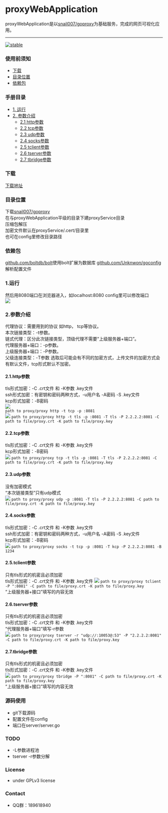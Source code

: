 # proxyWebApplication
proxyWebApplication是以[snail007/goproxy](https://github.com/snail007/goproxy/)为基础服务，完成的网页可视化应用。

---
[![stable](https://img.shields.io/badge/stable-stable-green.svg)](https://github.com/snail007/goproxy/)

### 使用前须知
 - [下载](#下载)
 - [目录位置](#目录位置)
 - [依赖包](#依赖包)
 
### 手册目录
- [1. 运行](#1运行)
- [2. 参数介绍](#2参数介绍)
     - [2.1 http参数](#21http参数)
     - [2.2 tcp参数](#22tcp参数)
     - [2.3 udp参数](#23udp参数)
     - [2.4 socks参数](#24socks参数)
     - [2.5 tclient参数](#25tclient参数)
     - [2.6 tserver参数](#26tserver参数)
     - [2.7 tbridge参数](#27tbridge参数)
 
### 下载
[下载地址](https://github.com/yincongcyincong/proxyWebApplication/releases) 
  

### 目录位置
下载[snail007/goproxy](https://github.com/snail007/goproxy/releases)  
在与proxyWebApplication平级的目录下建proxyService目录  
压缩包解压  
加密文件默认在proxyService/.cert/目录里  
也可在config里修改目录路径  

### 依赖包
[github.com/boltdb/bolt](https://github.com/boltdb/bolt)使用bolt扩展为数据库
[github.com/Unknwon/goconfig](https://github.com/Unknwon/goconfig)解析配置文件  

### 1.运行
然后用8080端口在浏览器进入，如localhost:8080
config里可以修改端口  
<img src="https://github.com/yincongcyincong/proxyWebApplication/raw/master/docs-images/preview.png?raw=true" /> 
  
### 2.参数介绍
代理协议：需要用到的协议 如http， tcp等协议。  
本次链接类型：-t参数。  
链式代理：区分此次链接类型，顶级代理不需要“上级服务器+端口”。  
代理服务器+端口：-p参数。  
上级服务器+端口：-P参数。  
父级连接类型：-T参数 选取后可能会有不同的加密方式，上传文件的加密方式会有默认文件，tcp形式默认不加密。 

#### **2.1.http参数** 
tls形式加密：-C .crt文件 和 -K参数 .key文件  
ssh形式加密：有密钥和密码两种方式，-u用户名 -A密码 -S .key文件  
kcp形式加密：-B密码  
<img src="https://github.com/yincongcyincong/proxyWebApplication/raw/master/docs-images/http1.png?raw=true" />  
`path to proxy/proxy http -t tcp -p :8081`  
<img src="https://github.com/yincongcyincong/proxyWebApplication/raw/master/docs-images/http2.png?raw=true" /> 
`path to proxy/proxy http -t tls -p :8081 -T tls -P 2.2.2.2:8081 -C path to file/proxy.crt -K path to file/proxy.key`  

#### **2.2.tcp参数** 
tls形式加密：-C .crt文件 和 -K参数 .key文件  
kcp形式加密：-B密码  
<img src="https://github.com/yincongcyincong/proxyWebApplication/raw/master/docs-images/tcp1.png?raw=true" /> 
`path to proxy/proxy tcp -t tls -p :8081 -T tls -P 2.2.2.2:8081 -C path to file/proxy.crt -K path to file/proxy.key`  

#### **2.3.udp参数** 
没有加密模式  
“本次链接类型”只有udp模式  
<img src="https://github.com/yincongcyincong/proxyWebApplication/raw/master/docs-images/tcp1.png?raw=true" /> 
`path to proxy/proxy udp -p :8081 -T tls -P 2.2.2.2:8081 -C path to file/proxy.crt -K path to file/proxy.key`

#### **2.4.socks参数** 
tls形式加密：-C .crt文件 和 -K参数 .key文件  
ssh形式加密：有密钥和密码两种方式，-u用户名 -A密码 -S .key文件  
kcp形式加密：-B密码  
<img src="https://github.com/yincongcyincong/proxyWebApplication/raw/master/docs-images/socks.png?raw=true" /> 
`path to proxy/proxy socks -t tcp -p :8081 -T kcp -P 2.2.2.2:8081 -B 1234 `

#### **2.5.tclient参数** 
只有tls形式的机密且必须加密  
tls形式加密：-C .crt文件 和 -K参数 .key文件 
<img src="https://github.com/yincongcyincong/proxyWebApplication/raw/master/docs-images/tclient.png?raw=true" /> 
`path to proxy/proxy tclient -P ":8081" -C path to file/proxy.crt -K path to file/proxy.key `  
“上级服务器+接口”填写的内容无效

#### **2.6.tserver参数** 
只有tls形式的机密且必须加密  
tls形式加密：-C .crt文件 和 -K参数 .key文件  
“代理服务器+端口”填写-r参数  
<img src="https://github.com/yincongcyincong/proxyWebApplication/raw/master/docs-images/tserver.png?raw=true" /> 
`path to proxy/proxy tserver -r "udp://:10053@:53" -P "2.2.2.2:8081" -C path to file/proxy.crt -K path to file/proxy.key`

#### **2.7.tbridge参数** 
只有tls形式的机密且必须加密  
tls形式加密：-C .crt文件 和 -K参数 .key文件  
<img src="https://github.com/yincongcyincong/proxyWebApplication/raw/master/docs-images/tbridge.png?raw=true" /> 
`path to proxy/proxy tbridge -P ":8081" -C path to file/proxy.crt -K path to file/proxy.key `  
“上级服务器+接口”填写的内容无效  

### 源码使用  
- git下载源码  
- 配置文件在config  
- 端口在server/server.go  
   
### TODO
- -L参数进程池  
- tserver -r参数分解  

### License
- under GPLv3 license  

### Contact
- QQ群：189618940
